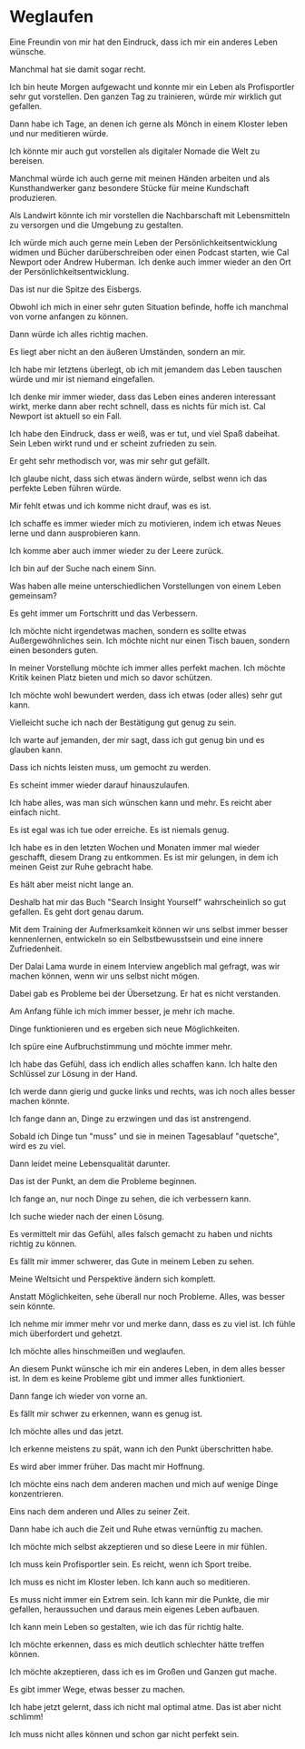 # Weglaufen

Eine Freundin von mir hat den Eindruck, dass ich mir ein anderes Leben wünsche.

Manchmal hat sie damit sogar recht.

Ich bin heute Morgen aufgewacht und konnte mir ein Leben als Profisportler sehr gut vorstellen. Den ganzen Tag zu trainieren, würde mir wirklich gut gefallen.

Dann habe ich Tage, an denen ich gerne als Mönch in einem Kloster leben und nur meditieren würde.

Ich könnte mir auch gut vorstellen als digitaler Nomade die Welt zu bereisen.

Manchmal würde ich auch gerne mit meinen Händen arbeiten und als Kunsthandwerker ganz besondere Stücke für meine Kundschaft produzieren.

Als Landwirt könnte ich mir vorstellen die Nachbarschaft mit Lebensmitteln zu versorgen und die Umgebung zu gestalten.

Ich würde mich auch gerne mein Leben der Persönlichkeitsentwicklung widmen und Bücher darüberschreiben oder einen Podcast starten, wie Cal Newport oder Andrew Huberman. Ich denke auch immer wieder an den Ort der Persönlichkeitsentwicklung.

Das ist nur die Spitze des Eisbergs.

Obwohl ich mich in einer sehr guten Situation befinde, hoffe ich manchmal von vorne anfangen zu können.

Dann würde ich alles richtig machen.

Es liegt aber nicht an den äußeren Umständen, sondern an mir.

Ich habe mir letztens überlegt, ob ich mit jemandem das Leben tauschen würde und mir ist niemand eingefallen.

Ich denke mir immer wieder, dass das Leben eines anderen interessant wirkt, merke dann aber recht schnell, dass es nichts für mich ist. Cal Newport ist aktuell so ein Fall.

Ich habe den Eindruck, dass er weiß, was er tut, und viel Spaß dabeihat. Sein Leben wirkt rund und er scheint zufrieden zu sein.

Er geht sehr methodisch vor, was mir sehr gut gefällt.

Ich glaube nicht, dass sich etwas ändern würde, selbst wenn ich das perfekte Leben führen würde.

Mir fehlt etwas und ich komme nicht drauf, was es ist.

Ich schaffe es immer wieder mich zu motivieren, indem ich etwas Neues lerne und dann ausprobieren kann.

Ich komme aber auch immer wieder zu der Leere zurück.

Ich bin auf der Suche nach einem Sinn.

Was haben alle meine unterschiedlichen Vorstellungen von einem Leben gemeinsam?

Es geht immer um Fortschritt und das Verbessern.

Ich möchte nicht irgendetwas machen, sondern es sollte etwas Außergewöhnliches sein. Ich möchte nicht nur einen Tisch bauen, sondern einen besonders guten.

In meiner Vorstellung möchte ich immer alles perfekt machen. Ich möchte Kritik keinen Platz bieten und mich so davor schützen.

Ich möchte wohl bewundert werden, dass ich etwas (oder alles) sehr gut kann.

Vielleicht suche ich nach der Bestätigung gut genug zu sein.

Ich warte auf jemanden, der mir sagt, dass ich gut genug bin und es glauben kann.

Dass ich nichts leisten muss, um gemocht zu werden.

Es scheint immer wieder darauf hinauszulaufen.

Ich habe alles, was man sich wünschen kann und mehr. Es reicht aber einfach nicht.

Es ist egal was ich tue oder erreiche. Es ist niemals genug.

Ich habe es in den letzten Wochen und Monaten immer mal wieder geschafft, diesem Drang zu entkommen. Es ist mir gelungen, in dem ich meinen Geist zur Ruhe gebracht habe.

Es hält aber meist nicht lange an.

Deshalb hat mir das Buch "Search Insight Yourself" wahrscheinlich so gut gefallen. Es geht dort genau darum.

Mit dem Training der Aufmerksamkeit können wir uns selbst immer besser kennenlernen, entwickeln so ein Selbstbewusstsein und eine innere Zufriedenheit.

Der Dalai Lama wurde in einem Interview angeblich mal gefragt, was wir machen können, wenn wir uns selbst nicht mögen.

Dabei gab es Probleme bei der Übersetzung. Er hat es nicht verstanden.

Am Anfang fühle ich mich immer besser, je mehr ich mache.

Dinge funktionieren und es ergeben sich neue Möglichkeiten.

Ich spüre eine Aufbruchstimmung und möchte immer mehr.

Ich habe das Gefühl, dass ich endlich alles schaffen kann. Ich halte den Schlüssel zur Lösung in der Hand.

Ich werde dann gierig und gucke links und rechts, was ich noch alles besser machen könnte.

Ich fange dann an, Dinge zu erzwingen und das ist anstrengend.

Sobald ich Dinge tun "muss" und sie in meinen Tagesablauf "quetsche", wird es zu viel.

Dann leidet meine Lebensqualität darunter.

Das ist der Punkt, an dem die Probleme beginnen.

Ich fange an, nur noch Dinge zu sehen, die ich verbessern kann.

Ich suche wieder nach der einen Lösung.

Es vermittelt mir das Gefühl, alles falsch gemacht zu haben und nichts richtig zu können.

Es fällt mir immer schwerer, das Gute in meinem Leben zu sehen.

Meine Weltsicht und Perspektive ändern sich komplett.

Anstatt Möglichkeiten, sehe überall nur noch Probleme. Alles, was besser sein könnte.

Ich nehme mir immer mehr vor und merke dann, dass es zu viel ist. Ich fühle mich überfordert und gehetzt.

Ich möchte alles hinschmeißen und weglaufen.

An diesem Punkt wünsche ich mir ein anderes Leben, in dem alles besser ist. In dem es keine Probleme gibt und immer alles funktioniert.

Dann fange ich wieder von vorne an.

Es fällt mir schwer zu erkennen, wann es genug ist.

Ich möchte alles und das jetzt.

Ich erkenne meistens zu spät, wann ich den Punkt überschritten habe.

Es wird aber immer früher. Das macht mir Hoffnung.

Ich möchte eins nach dem anderen machen und mich auf wenige Dinge konzentrieren.

Eins nach dem anderen und Alles zu seiner Zeit.

Dann habe ich auch die Zeit und Ruhe etwas vernünftig zu machen.

Ich möchte mich selbst akzeptieren und so diese Leere in mir fühlen.

Ich muss kein Profisportler sein. Es reicht, wenn ich Sport treibe.

Ich muss es nicht im Kloster leben. Ich kann auch so meditieren.

Es muss nicht immer ein Extrem sein. Ich kann mir die Punkte, die mir gefallen, heraussuchen und daraus mein eigenes Leben aufbauen.

Ich kann mein Leben so gestalten, wie ich das für richtig halte.

Ich möchte erkennen, dass es mich deutlich schlechter hätte treffen können.

Ich möchte akzeptieren, dass ich es im Großen und Ganzen gut mache.

Es gibt immer Wege, etwas besser zu machen.

Ich habe jetzt gelernt, dass ich nicht mal optimal atme. Das ist aber nicht schlimm!

Ich muss nicht alles können und schon gar nicht perfekt sein.
